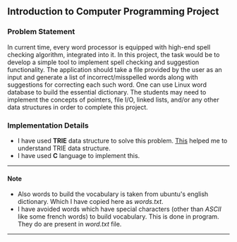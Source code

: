 ## Introduction to Computer Programming Project

### Problem Statement

In current time, every word processor is equipped with high-end spell checking algorithm, integrated into it. In this project, the task would be to develop a simple tool to implement spell checking and suggestion functionality. The application should take a file provided by the user as an input and generate a list of incorrect/misspelled words along with suggestions for correcting each such word. One can use Linux word database to build the essential dictionary. The students may need to implement the concepts of pointers, file I/O, linked lists, and/or any other data structures in order to complete this project.

### Implementation Details

* I have used **TRIE** data structure to solve this problem. [This](https://www.youtube.com/watch?v=AXjmTQ8LEoI) helped me to understand TRIE data structure.
* I have used **C** language to implement this.

---
#### Note
* Also words to build the vocabulary is taken from ubuntu's english dictionary. Which I have copied here as *words.txt*.
* I have avoided words which have special characters (other than *ASCII* like some french words) to build vocabulary. This is done in program. They do are present in *word.txt* file. 
---